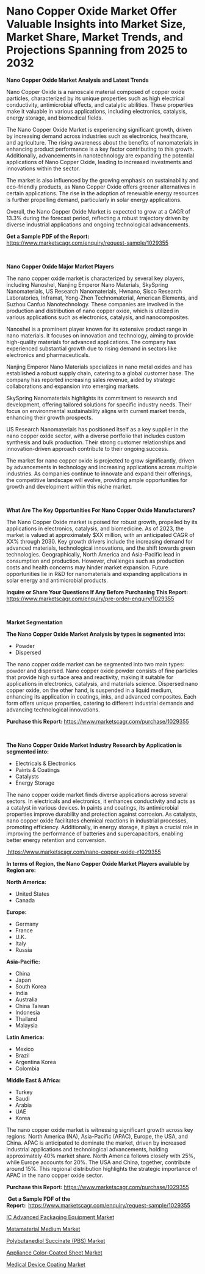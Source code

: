 <p><h1>Nano Copper Oxide Market Offer Valuable Insights into Market Size, Market Share, Market Trends, and Projections Spanning from 2025 to 2032</h1></p><p><strong>Nano Copper Oxide Market Analysis and Latest Trends</strong></p>
<p><p>Nano Copper Oxide is a nanoscale material composed of copper oxide particles, characterized by its unique properties such as high electrical conductivity, antimicrobial effects, and catalytic abilities. These properties make it valuable in various applications, including electronics, catalysis, energy storage, and biomedical fields.</p><p>The Nano Copper Oxide Market is experiencing significant growth, driven by increasing demand across industries such as electronics, healthcare, and agriculture. The rising awareness about the benefits of nanomaterials in enhancing product performance is a key factor contributing to this growth. Additionally, advancements in nanotechnology are expanding the potential applications of Nano Copper Oxide, leading to increased investments and innovations within the sector.</p><p>The market is also influenced by the growing emphasis on sustainability and eco-friendly products, as Nano Copper Oxide offers greener alternatives in certain applications. The rise in the adoption of renewable energy resources is further propelling demand, particularly in solar energy applications.</p><p>Overall, the Nano Copper Oxide Market is expected to grow at a CAGR of 13.3% during the forecast period, reflecting a robust trajectory driven by diverse industrial applications and ongoing technological advancements.</p></p>
<p><strong>Get a Sample PDF of the Report:&nbsp;</strong> <a href="https://www.marketscagr.com/enquiry/request-sample/1029355?utm_campaign=1848&utm_medium=2&utm_source=Github&utm_content=ia&utm_term=21032025&utm_id=nano-copper-oxide">https://www.marketscagr.com/enquiry/request-sample/1029355</a></p>
<p>&nbsp;</p>
<p><strong>Nano Copper Oxide Major Market Players</strong></p>
<p><p>The nano copper oxide market is characterized by several key players, including Nanoshel, Nanjing Emperor Nano Materials, SkySpring Nanomaterials, US Research Nanomaterials, Hwnano, Sisco Research Laboratories, Inframat, Yong-Zhen Technomaterial, American Elements, and Suzhou Canfuo Nanotechnology. These companies are involved in the production and distribution of nano copper oxide, which is utilized in various applications such as electronics, catalysis, and nanocomposites.</p><p>Nanoshel is a prominent player known for its extensive product range in nano materials. It focuses on innovation and technology, aiming to provide high-quality materials for advanced applications. The company has experienced substantial growth due to rising demand in sectors like electronics and pharmaceuticals.</p><p>Nanjing Emperor Nano Materials specializes in nano metal oxides and has established a robust supply chain, catering to a global customer base. The company has reported increasing sales revenue, aided by strategic collaborations and expansion into emerging markets.</p><p>SkySpring Nanomaterials highlights its commitment to research and development, offering tailored solutions for specific industry needs. Their focus on environmental sustainability aligns with current market trends, enhancing their growth prospects.</p><p>US Research Nanomaterials has positioned itself as a key supplier in the nano copper oxide sector, with a diverse portfolio that includes custom synthesis and bulk production. Their strong customer relationships and innovation-driven approach contribute to their ongoing success.</p><p>The market for nano copper oxide is projected to grow significantly, driven by advancements in technology and increasing applications across multiple industries. As companies continue to innovate and expand their offerings, the competitive landscape will evolve, providing ample opportunities for growth and development within this niche market.</p></p>
<p>&nbsp;</p>
<p><strong>What Are The Key Opportunities For Nano Copper Oxide Manufacturers?</strong></p>
<p><p>The Nano Copper Oxide market is poised for robust growth, propelled by its applications in electronics, catalysis, and biomedicine. As of 2023, the market is valued at approximately $XX million, with an anticipated CAGR of XX% through 2030. Key growth drivers include the increasing demand for advanced materials, technological innovations, and the shift towards green technologies. Geographically, North America and Asia-Pacific lead in consumption and production. However, challenges such as production costs and health concerns may hinder market expansion. Future opportunities lie in R&D for nanomaterials and expanding applications in solar energy and antimicrobial products.</p></p>
<p><strong>Inquire or Share Your Questions If Any Before Purchasing This Report:</strong> <a href="https://www.marketscagr.com/enquiry/pre-order-enquiry/1029355?utm_campaign=1848&utm_medium=2&utm_source=Github&utm_content=ia&utm_term=21032025&utm_id=nano-copper-oxide">https://www.marketscagr.com/enquiry/pre-order-enquiry/1029355</a></p>
<p>&nbsp;</p>
<p><strong>Market Segmentation</strong></p>
<p><strong>The Nano Copper Oxide Market Analysis by types is segmented into:</strong></p>
<p><ul><li>Powder</li><li>Dispersed</li></ul></p>
<p><p>The nano copper oxide market can be segmented into two main types: powder and dispersed. Nano copper oxide powder consists of fine particles that provide high surface area and reactivity, making it suitable for applications in electronics, catalysis, and materials science. Dispersed nano copper oxide, on the other hand, is suspended in a liquid medium, enhancing its application in coatings, inks, and advanced composites. Each form offers unique properties, catering to different industrial demands and advancing technological innovations.</p></p>
<p><strong>Purchase this Report:&nbsp;</strong><a href="https://www.marketscagr.com/purchase/1029355?utm_campaign=1848&utm_medium=2&utm_source=Github&utm_content=ia&utm_term=21032025&utm_id=nano-copper-oxide">https://www.marketscagr.com/purchase/1029355</a></p>
<p>&nbsp;</p>
<p><strong>The Nano Copper Oxide Market Industry Research by Application is segmented into:</strong></p>
<p><ul><li>Electricals & Electronics</li><li>Paints & Coatings</li><li>Catalysts</li><li>Energy Storage</li></ul></p>
<p><p>The nano copper oxide market finds diverse applications across several sectors. In electricals and electronics, it enhances conductivity and acts as a catalyst in various devices. In paints and coatings, its antimicrobial properties improve durability and protection against corrosion. As catalysts, nano copper oxide facilitates chemical reactions in industrial processes, promoting efficiency. Additionally, in energy storage, it plays a crucial role in improving the performance of batteries and supercapacitors, enabling better energy retention and conversion.</p></p>
<p><a href="https://www.marketscagr.com/nano-copper-oxide-r1029355?utm_campaign=1848&utm_medium=2&utm_source=Github&utm_content=ia&utm_term=21032025&utm_id=nano-copper-oxide">&nbsp;https://www.marketscagr.com/nano-copper-oxide-r1029355</a></p>
<p><strong>In terms of Region, the Nano Copper Oxide Market Players available by Region are:</strong></p>
<p>
    <p> <strong> North America: </strong>
        <ul>
            <li>United States</li>
            <li>Canada</li>
        </ul>
        </p> 
    <p> <strong> Europe: </strong>
        <ul>
            <li>Germany</li>
            <li>France</li>
            <li>U.K.</li>
            <li>Italy</li>
            <li>Russia</li>
        </ul>
        </p> 
    <p> <strong> Asia-Pacific: </strong>
        <ul>
            <li>China</li>
            <li>Japan</li>
            <li>South Korea</li>
            <li>India</li>
            <li>Australia</li>
            <li>China Taiwan</li>
            <li>Indonesia</li>
            <li>Thailand</li>
            <li>Malaysia</li>
        </ul>
        </p> 
    <p> <strong> Latin America: </strong>
        <ul>
            <li>Mexico</li>
            <li>Brazil</li>
            <li>Argentina Korea</li>
            <li>Colombia</li>
        </ul>
        </p> 
    <p> <strong> Middle East & Africa: </strong>
        <ul>
            <li>Turkey</li>
            <li>Saudi</li>
            <li>Arabia</li>
            <li>UAE</li>
            <li>Korea</li>
        </ul>
    </p>
    </p>
<p><p>The nano copper oxide market is witnessing significant growth across key regions: North America (NA), Asia-Pacific (APAC), Europe, the USA, and China. APAC is anticipated to dominate the market, driven by increased industrial applications and technological advancements, holding approximately 40% market share. North America follows closely with 25%, while Europe accounts for 20%. The USA and China, together, contribute around 15%. This regional distribution highlights the strategic importance of APAC in the nano copper oxide sector.</p></p>
<p><strong>Purchase this Report: </strong><a href="https://www.marketscagr.com/purchase/1029355?utm_campaign=1848&utm_medium=2&utm_source=Github&utm_content=ia&utm_term=21032025&utm_id=nano-copper-oxide">https://www.marketscagr.com/purchase/1029355</a></p>
<p>&nbsp;<strong>Get a Sample PDF of the Report:&nbsp;&nbsp;</strong><a href="https://www.marketscagr.com/enquiry/request-sample/1029355?utm_campaign=1848&utm_medium=2&utm_source=Github&utm_content=ia&utm_term=21032025&utm_id=nano-copper-oxide">https://www.marketscagr.com/enquiry/request-sample/1029355</a></p>
<p><strong></strong></p>
<p><p><a href="https://github.com/organophelia8282/Market-Research-Report-List-1/blob/main/ic-advanced-packaging-equipment-market.md?utm_campaign=1848&utm_medium=2&utm_source=Github&utm_content=ia&utm_term=21032025&utm_id=nano-copper-oxide">IC Advanced Packaging Equipment Market</a></p><p><a href="https://github.com/manesros8/Market-Research-Report-List-1/blob/main/metamaterial-medium-market.md?utm_campaign=1848&utm_medium=2&utm_source=Github&utm_content=ia&utm_term=21032025&utm_id=nano-copper-oxide">Metamaterial Medium Market</a></p><p><a href="https://github.com/danikabiele541/Market-Research-Report-List-1/blob/main/polybutanediol-succinate-pbs-market.md?utm_campaign=1848&utm_medium=2&utm_source=Github&utm_content=ia&utm_term=21032025&utm_id=nano-copper-oxide">Polybutanediol Succinate (PBS) Market</a></p><p><a href="https://github.com/vilolakoreni/Market-Research-Report-List-1/blob/main/appliance-color-coated-sheet-market.md?utm_campaign=1848&utm_medium=2&utm_source=Github&utm_content=ia&utm_term=21032025&utm_id=nano-copper-oxide">Appliance Color-Coated Sheet Market</a></p><p><a href="https://github.com/ulyssacrayne00231/Market-Research-Report-List-1/blob/main/medical-device-coating-market.md?utm_campaign=1848&utm_medium=2&utm_source=Github&utm_content=ia&utm_term=21032025&utm_id=nano-copper-oxide">Medical Device Coating Market</a></p></p>